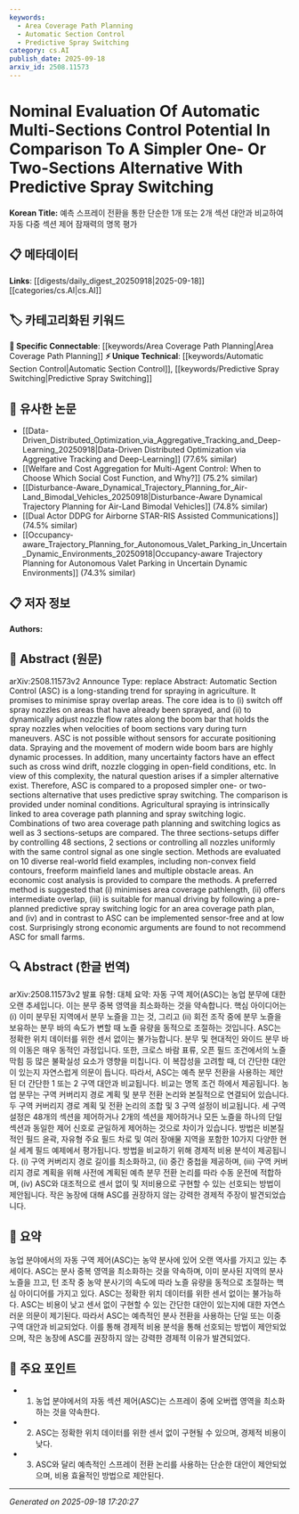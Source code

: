 ```yaml
---
keywords:
  - Area Coverage Path Planning
  - Automatic Section Control
  - Predictive Spray Switching
category: cs.AI
publish_date: 2025-09-18
arxiv_id: 2508.11573
---
```


<!-- KEYWORD_LINKING_METADATA:
{
  "processed_timestamp": "2025-09-22 22:18:08.046665",
  "vocabulary_version": "1.0",
  "selected_keywords": [
    "Area Coverage Path Planning",
    "Automatic Section Control",
    "Predictive Spray Switching"
  ],
  "rejected_keywords": [
    "Economic Cost Analysis"
  ],
  "similarity_scores": {
    "Area Coverage Path Planning": 0.82,
    "Automatic Section Control": 0.8,
    "Predictive Spray Switching": 0.78
  },
  "extraction_method": "AI_prompt_based",
  "budget_applied": true
}
-->


# Nominal Evaluation Of Automatic Multi-Sections Control Potential In Comparison To A Simpler One- Or Two-Sections Alternative With Predictive Spray Switching

**Korean Title:** 예측 스프레이 전환을 통한 단순한 1개 또는 2개 섹션 대안과 비교하여 자동 다중 섹션 제어 잠재력의 명목 평가

## 📋 메타데이터

**Links**: [[digests/daily_digest_20250918|2025-09-18]]   [[categories/cs.AI|cs.AI]]

## 🏷️ 카테고리화된 키워드
**🔗 Specific Connectable**: [[keywords/Area Coverage Path Planning|Area Coverage Path Planning]]
**⚡ Unique Technical**: [[keywords/Automatic Section Control|Automatic Section Control]], [[keywords/Predictive Spray Switching|Predictive Spray Switching]]

## 🔗 유사한 논문
- [[Data-Driven_Distributed_Optimization_via_Aggregative_Tracking_and_Deep-Learning_20250918|Data-Driven Distributed Optimization via Aggregative Tracking and Deep-Learning]] (77.6% similar)
- [[Welfare and Cost Aggregation for Multi-Agent Control: When to Choose Which Social Cost Function, and Why?]] (75.2% similar)
- [[Disturbance-Aware_Dynamical_Trajectory_Planning_for_Air-Land_Bimodal_Vehicles_20250918|Disturbance-Aware Dynamical Trajectory Planning for Air-Land Bimodal Vehicles]] (74.8% similar)
- [[Dual Actor DDPG for Airborne STAR-RIS Assisted Communications]] (74.5% similar)
- [[Occupancy-aware_Trajectory_Planning_for_Autonomous_Valet_Parking_in_Uncertain_Dynamic_Environments_20250918|Occupancy-aware Trajectory Planning for Autonomous Valet Parking in Uncertain Dynamic Environments]] (74.3% similar)

## 📋 저자 정보

**Authors:** 

## 📄 Abstract (원문)

arXiv:2508.11573v2 Announce Type: replace 
Abstract: Automatic Section Control (ASC) is a long-standing trend for spraying in agriculture. It promises to minimise spray overlap areas. The core idea is to (i) switch off spray nozzles on areas that have already been sprayed, and (ii) to dynamically adjust nozzle flow rates along the boom bar that holds the spray nozzles when velocities of boom sections vary during turn maneuvers. ASC is not possible without sensors for accurate positioning data. Spraying and the movement of modern wide boom bars are highly dynamic processes. In addition, many uncertainty factors have an effect such as cross wind drift, nozzle clogging in open-field conditions, etc. In view of this complexity, the natural question arises if a simpler alternative exist. Therefore, ASC is compared to a proposed simpler one- or two-sections alternative that uses predictive spray switching. The comparison is provided under nominal conditions. Agricultural spraying is intrinsically linked to area coverage path planning and spray switching logic. Combinations of two area coverage path planning and switching logics as well as 3 sections-setups are compared. The three sections-setups differ by controlling 48 sections, 2 sections or controlling all nozzles uniformly with the same control signal as one single section. Methods are evaluated on 10 diverse real-world field examples, including non-convex field contours, freeform mainfield lanes and multiple obstacle areas. An economic cost analysis is provided to compare the methods. A preferred method is suggested that (i) minimises area coverage pathlength, (ii) offers intermediate overlap, (iii) is suitable for manual driving by following a pre-planned predictive spray switching logic for an area coverage path plan, and (iv) and in contrast to ASC can be implemented sensor-free and at low cost. Surprisingly strong economic arguments are found to not recommend ASC for small farms.

## 🔍 Abstract (한글 번역)

arXiv:2508.11573v2 발표 유형: 대체
요약: 자동 구역 제어(ASC)는 농업 분무에 대한 오랜 추세입니다. 이는 분무 중복 영역을 최소화하는 것을 약속합니다. 핵심 아이디어는 (i) 이미 분무된 지역에서 분무 노즐을 끄는 것, 그리고 (ii) 회전 조작 중에 분무 노즐을 보유하는 분무 바의 속도가 변할 때 노즐 유량을 동적으로 조절하는 것입니다. ASC는 정확한 위치 데이터를 위한 센서 없이는 불가능합니다. 분무 및 현대적인 와이드 분무 바의 이동은 매우 동적인 과정입니다. 또한, 크로스 바람 표류, 오픈 필드 조건에서의 노즐 막힘 등 많은 불확실성 요소가 영향을 미칩니다. 이 복잡성을 고려할 때, 더 간단한 대안이 있는지 자연스럽게 의문이 듭니다. 따라서, ASC는 예측 분무 전환을 사용하는 제안된 더 간단한 1 또는 2 구역 대안과 비교됩니다. 비교는 명목 조건 하에서 제공됩니다. 농업 분무는 구역 커버리지 경로 계획 및 분무 전환 논리와 본질적으로 연결되어 있습니다. 두 구역 커버리지 경로 계획 및 전환 논리의 조합 및 3 구역 설정이 비교됩니다. 세 구역 설정은 48개의 섹션을 제어하거나 2개의 섹션을 제어하거나 모든 노즐을 하나의 단일 섹션과 동일한 제어 신호로 균일하게 제어하는 것으로 차이가 있습니다. 방법은 비본질적인 필드 윤곽, 자유형 주요 필드 차로 및 여러 장애물 지역을 포함한 10가지 다양한 현실 세계 필드 예제에서 평가됩니다. 방법을 비교하기 위해 경제적 비용 분석이 제공됩니다. (i) 구역 커버리지 경로 길이를 최소화하고, (ii) 중간 중첩을 제공하며, (iii) 구역 커버리지 경로 계획을 위해 사전에 계획된 예측 분무 전환 논리를 따라 수동 운전에 적합하며, (iv) ASC와 대조적으로 센서 없이 및 저비용으로 구현할 수 있는 선호되는 방법이 제안됩니다. 작은 농장에 대해 ASC를 권장하지 않는 강력한 경제적 주장이 발견되었습니다.

## 📝 요약

농업 분야에서의 자동 구역 제어(ASC)는 농약 분사에 있어 오랜 역사를 가지고 있는 추세이다. ASC는 분사 중복 영역을 최소화하는 것을 약속하며, 이미 분사된 지역의 분사 노즐을 끄고, 턴 조작 중 농약 분사기의 속도에 따라 노즐 유량을 동적으로 조절하는 핵심 아이디어를 가지고 있다. ASC는 정확한 위치 데이터를 위한 센서 없이는 불가능하다. ASC는 비용이 낮고 센서 없이 구현할 수 있는 간단한 대안이 있는지에 대한 자연스러운 의문이 제기된다. 따라서 ASC는 예측적인 분사 전환을 사용하는 단일 또는 이중 구역 대안과 비교되었다. 이를 통해 경제적 비용 분석을 통해 선호되는 방법이 제안되었으며, 작은 농장에 ASC를 권장하지 않는 강력한 경제적 이유가 발견되었다.

## 🎯 주요 포인트

- 1. 농업 분야에서의 자동 섹션 제어(ASC)는 스프레이 중에 오버랩 영역을 최소화하는 것을 약속한다.

- 2. ASC는 정확한 위치 데이터를 위한 센서 없이 구현될 수 있으며, 경제적 비용이 낮다.

- 3. ASC와 달리 예측적인 스프레이 전환 논리를 사용하는 단순한 대안이 제안되었으며, 비용 효율적인 방법으로 제안된다.

---

*Generated on 2025-09-18 17:20:27*
